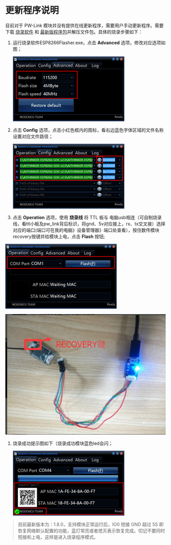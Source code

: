 # 更新程序说明

目前对于 PW-Link 模块并没有提供在线更新程序，需要用户手动更新程序。需要下载 [烧录软件](http://fw.cuav.net/pc/ESP8266Flasher.rar) 和 [最新版程序包](http://fw.cuav.net/pc/wifilink.rar)并解压文件包。具体的烧录步骤如下：

1. 运行烧录软件ESP8266Flasher.exe，点击 **Advanced** 选项，修改对应选项如图；

   ![](/images/pwlink-update-advanced.png)

2. 点击 **Config** 选项，点击小红色框内的图标，看右边蓝色字体区域的文件名称设置对应文件路径；

   ![](/images/pwlink-update-config.png)

3. 点击 **Operation** 选项，使用 **烧录线** 将 TTL 板与 电脑usb相连（可自制烧录线，看ttl小板及pw\_link背后标识，将gnd、5v对应接上，rx、tx交叉接）选择对应的端口\(端口可在我的电脑》设备管理器》端口处查看），按住数传模块recovery按键并给模块上电，点击 **Flash** 按钮;

![](/images/pwlink-update-operation.png)

![](/assets/WI2.jpg)



1. 烧录成功提示图如下（烧录成功模块蓝色led会闪；

   ![](/images/pwlink-update-msg.png)

> 目前最新版本为：1.8.0，支持模块正常运行后，IO0 短接 GND 超过 5S 即恢复网络默认配置的功能，蓝灯常亮或者熄灭表示恢复完成。切记不要同时短接和上电，这样是进入烧录程序模式。



